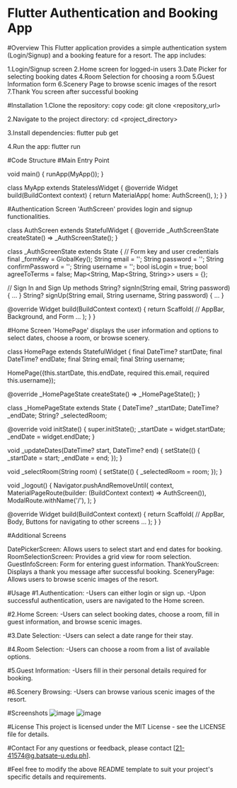 # Flutter Authentication and Booking App

#Overview
This Flutter application provides a simple authentication system (Login/Signup) and a booking feature for a resort. The app includes:

1.Login/Signup screen
2.Home screen for logged-in users
3.Date Picker for selecting booking dates
4.Room Selection for choosing a room
5.Guest Information form
6.Scenery Page to browse scenic images of the resort
7.Thank You screen after successful booking

#Installation
1.Clone the repository:
copy code:
git clone <repository_url>

2.Navigate to the project directory:
cd <project_directory>

3.Install dependencies:
flutter pub get

4.Run the app:
flutter run

#Code Structure
#Main Entry Point

void main() {
  runApp(MyApp());
}

class MyApp extends StatelessWidget {
  @override
  Widget build(BuildContext context) {
    return MaterialApp(
      home: AuthScreen(),
    );
  }
}

#Authentication Screen
'AuthScreen' provides login and signup functionalities.

class AuthScreen extends StatefulWidget {
  @override
  _AuthScreenState createState() => _AuthScreenState();
}

class _AuthScreenState extends State<AuthScreen> {
  // Form key and user credentials
  final _formKey = GlobalKey<FormState>();
  String email = '';
  String password = '';
  String confirmPassword = '';
  String username = '';
  bool isLogin = true;
  bool agreeToTerms = false;
  Map<String, Map<String, String>> users = {};

  // Sign In and Sign Up methods
  String? signIn(String email, String password) { ... }
  String? signUp(String email, String username, String password) { ... }

  @override
  Widget build(BuildContext context) {
    return Scaffold(
      // AppBar, Background, and Form
      ...
    );
  }
}

#Home Screen
'HomePage' displays the user information and options to select dates, choose a room, or browse scenery.

class HomePage extends StatefulWidget {
  final DateTime? startDate;
  final DateTime? endDate;
  final String email;
  final String username;

  HomePage({this.startDate, this.endDate, required this.email, required this.username});

  @override
  _HomePageState createState() => _HomePageState();
}

class _HomePageState extends State<HomePage> {
  DateTime? _startDate;
  DateTime? _endDate;
  String? _selectedRoom;

  @override
  void initState() {
    super.initState();
    _startDate = widget.startDate;
    _endDate = widget.endDate;
  }

  void _updateDates(DateTime? start, DateTime? end) {
    setState(() {
      _startDate = start;
      _endDate = end;
    });
  }

  void _selectRoom(String room) {
    setState(() {
      _selectedRoom = room;
    });
  }

  void _logout() {
    Navigator.pushAndRemoveUntil(
      context,
      MaterialPageRoute(builder: (BuildContext context) => AuthScreen()),
      ModalRoute.withName('/'),
    );
  }

  @override
  Widget build(BuildContext context) {
    return Scaffold(
      // AppBar, Body, Buttons for navigating to other screens
      ...
    );
  }
}

#Additional Screens

DatePickerScreen: Allows users to select start and end dates for booking.
RoomSelectionScreen: Provides a grid view for room selection.
GuestInfoScreen: Form for entering guest information.
ThankYouScreen: Displays a thank you message after successful booking.
SceneryPage: Allows users to browse scenic images of the resort.

#Usage
#1.Authentication:
-Users can either login or sign up.
-Upon successful authentication, users are navigated to the Home screen.

#2.Home Screen:
-Users can select booking dates, choose a room, fill in guest information, and browse scenic images.

#3.Date Selection:
-Users can select a date range for their stay.

#4.Room Selection:
-Users can choose a room from a list of available options.

#5.Guest Information:
-Users fill in their personal details required for booking.

#6.Scenery Browsing:
-Users can browse various scenic images of the resort.

#Screenshots
![image](https://github.com/user-attachments/assets/0646c913-3443-4c1b-a35a-b85336afd24f)
![image](https://github.com/user-attachments/assets/70611fd8-2cc6-43aa-b87e-2e591cfb5ce0)


#License
This project is licensed under the MIT License - see the LICENSE file for details.

#Contact
For any questions or feedback, please contact [21-41574@g.batsate-u.edu.ph].

#Feel free to modify the above README template to suit your project's specific details and requirements.
